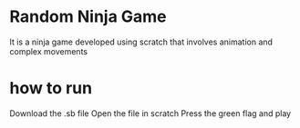 # Random Ninja Game
 It is a ninja game developed using scratch that involves animation and complex movements 

# how to run 
Download the .sb file 
Open the file in scratch
Press the green flag and play
